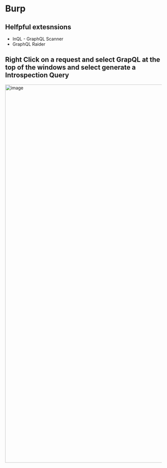 # Burp

## Helfpful extesnsions
- InQL - GraphQL Scanner
- GraphQL Raider

## Right Click on a request and select GrapQL at the top of the windows and select generate a Introspection Query
<img width="1219" alt="image" src="https://github.com/user-attachments/assets/727ab761-e53a-4235-b182-c7ae0170042c">
